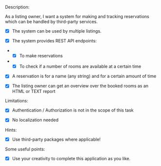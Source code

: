 Description:

As a listing owner, I want a system for making and tracking reservations which can be handled by third-party services.

* [x] The system can be used by multiple listings.

* [x] The system provides REST API endpoints:

* *  [x] To make reservations

* *  [x] To check if a number of rooms are available at a certain time

* [x] A reservation is for a name (any string) and for a certain amount of time

* [x] The listing owner can get an overview over the booked rooms as an HTML or TEXT report


Limitations:

* [x] Authentication / Authorization is not in the scope of this task

* [x] No localization needed

Hints:

* [x] Use third-party packages where applicable!

Some useful points:

* [x] Use your creativity to complete this application as you like.
